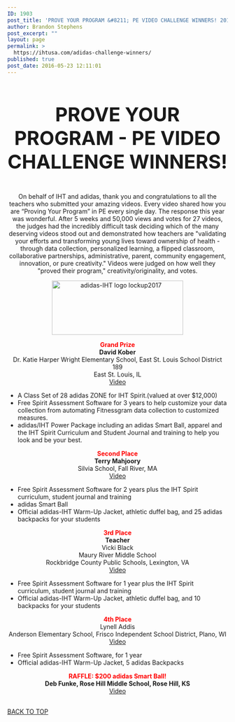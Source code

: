 ```yaml
---
ID: 1903
post_title: 'PROVE YOUR PROGRAM &#8211; PE VIDEO CHALLENGE WINNERS! 2016'
author: Brandon Stephens
post_excerpt: ""
layout: page
permalink: >
  https://ihtusa.com/adidas-challenge-winners/
published: true
post_date: 2016-05-23 12:11:01
---
```

<div id="pl-1903"  class="panel-layout" ><div id="pg-1903-0"  class="panel-grid panel-no-style"  data-style="{&quot;background_display&quot;:&quot;tile&quot;}" ><div id="pgc-1903-0-0"  class="panel-grid-cell"  data-weight="1" ><div id="panel-1903-0-0-0" class="so-panel widget widget_black-studio-tinymce widget_black_studio_tinymce panel-first-child" data-index="0" data-style="{&quot;background_display&quot;:&quot;tile&quot;,&quot;featured_widgets&quot;:&quot;&quot;,&quot;bigger_title&quot;:&quot;&quot;}" ><div class="textwidget"><h3 style="font-size: 44px; text-align: center;">PROVE YOUR PROGRAM - PE VIDEO CHALLENGE WINNERS!</h3></div></div><div id="panel-1903-0-0-1" class="so-panel widget widget_black-studio-tinymce widget_black_studio_tinymce panel-last-child" data-index="1" data-style="{&quot;background_image_attachment&quot;:false,&quot;background_display&quot;:&quot;tile&quot;,&quot;featured_widgets&quot;:&quot;&quot;,&quot;bigger_title&quot;:&quot;&quot;}" ><div class="textwidget"><p style="text-align: center;">On behalf of IHT and adidas, thank you and congratulations to all the teachers who submitted your amazing videos. Every video shared how you are “Proving Your Program” in PE every single day. The response this year was wonderful. After 5 weeks and 50,000 views and votes for 27 videos, the judges had the incredibly difficult task deciding which of the many deserving videos stood out and demonstrated how teachers are "validating your efforts and transforming young lives toward ownership of health - through data collection, personalized learning, a flipped classroom, collaborative partnerships, administrative, parent, community engagement, innovation, or pure creativity." Videos were judged on how well they "proved their program," creativity/originality, and votes.</p><p style="text-align: center;"><a href="https://ihtusa.com/wp-content/uploads/2015/07/BOS-IHT_lockup_h_4Cp.png"><img class="aligncenter wp-image-5503 size-medium" src="https://ihtusa.com/wp-content/uploads/2015/07/BOS-IHT_lockup_h_4Cp-300x124.png" alt="adidas-IHT logo lockup2017" width="300" height="124" /></a></p><div align="center"><div><strong><span style="color: red;">Grand Prize</span></strong></div><div><strong>David Kober</strong></div></div><div align="center">Dr. Katie Harper Wright Elementary School, East St. Louis School District 189</div><div align="center">East St. Louis, IL</div><div align="center"><a href="https://ihtusa.wishpond.com/prove-your-program-video-contest/entries/154973724" shape="rect">Video</a></div><div align="left"><ul><li>A Class Set of 28 adidas ZONE for IHT Spirit.(valued at over $12,000)</li><li>Free Spirit Assessment Software for 3 years to help customize your data collection from automating Fitnessgram data collection to customized measures.</li><li>adidas/IHT Power Package including an adidas Smart Ball, apparel and the IHT Spirit Curriculum and Student Journal and training to help you look and be your best.</li></ul><div style="text-align: center;"><strong><span style="color: red;">Second Place</span></strong><br /> <strong>Terry Mahjoory</strong></div><div style="text-align: center;">Silvia School, Fall River, MA</div><div style="text-align: center;"><a href="https://ihtusa.wishpond.com/prove-your-program-video-contest/entries/151323282" target="_blank" rel="noopener">Video</a></div><div><ul><li style="text-align: left;">Free Spirit Assessment Software for 2 years plus the IHT Spirit curriculum, student journal and training</li><li style="text-align: left;">adidas Smart Ball</li><li style="text-align: left;">Official adidas-IHT Warm-Up Jacket, athletic duffel bag, and 25 adidas backpacks for your students</li></ul><div align="center"><strong><span style="color: red;">3rd Place</span></strong></div><div align="center"><strong>Teacher</strong></div><div align="center">Vicki Black</div><div align="center"><div>Maury River Middle School</div><div>Rockbridge County Public Schools, Lexington, VA<br /> <a href="https://ihtusa.wishpond.com/prove-your-program-video-contest/entries/154373886" target="_blank" rel="noopener" shape="rect">Video</a></div><ul><li style="text-align: left;">Free Spirit Assessment Software for 1 year plus the IHT Spirit curriculum, student journal and training</li><li style="text-align: left;">Official adidas-IHT Warm-Up Jacket, athletic duffel bag, and 10 backpacks for your students</li></ul></div><div align="center"><strong><span style="color: red;">4th Place</span></strong></div><div align="center">Lynell Addis</div><div align="center">Anderson Elementary School, Frisco Independent School District, Plano, WI<br /> <a href="https://ihtusa.wishpond.com/prove-your-program-video-contest/entries/151258992" target="_blank" rel="noopener" shape="rect">Video</a></div><ul><li>Free Spirit Assessment Software, for 1 year</li><li>Official adidas-IHT Warm-Up Jacket, 5 adidas Backpacks</li></ul><div align="center"><strong><span style="color: red;">RAFFLE: $200 adidas Smart Ball!</span></strong><br /> <strong>Deb Funke, Rose Hill Middle School, Rose Hill, KS</strong></div><div align="center"><a href="https://ihtusa.wishpond.com/prove-your-program-video-contest/entries/154357983" target="_blank" rel="noopener" shape="rect">Video</a></div></div></div></div></div></div></div><div id="pg-1903-1"  class="panel-grid panel-has-style"  data-style="{&quot;background_image_attachment&quot;:&quot;593&quot;,&quot;background_display&quot;:&quot;tile&quot;,&quot;row_stretch&quot;:&quot;full&quot;}" ><div class="siteorigin-panels-stretch panel-row-style panel-row-style-for-1903-1" data-stretch-type="full" ><div id="pgc-1903-1-0"  class="panel-grid-cell"  data-weight="1" ><div id="panel-1903-1-0-0" class="so-panel widget widget_pw_call_to_action widget-call-to-action panel-first-child panel-last-child" data-index="2" data-style="{&quot;background_display&quot;:&quot;tile&quot;,&quot;featured_widgets&quot;:&quot;&quot;,&quot;bigger_title&quot;:&quot;&quot;}" >				<div class="call-to-action">
					<div class="call-to-action__text">
											</div>
					<div class="call-to-action__button">
						<a href="#TOP">BACK TO TOP</a>					</div>
				</div>
			</div></div></div></div></div>

<style type="text/css" class="panels-style" data-panels-style-for-post="1903">@import url(https://ihtusa.com/wp-content/plugins/siteorigin-panels/inc/../css/front-flex.css); #pgc-1903-0-0 , #pgc-1903-1-0 { width:100%;width:calc(100% - ( 0 * 30px ) ) } #pg-1903-0 , #pl-1903 .so-panel { margin-bottom:30px } #pl-1903 .so-panel:last-child { margin-bottom:0px } #pg-1903-1> .panel-row-style { background-image:url(https://ihtusa.com/wp-content/uploads/2015/04/Dark-Blue-Diamond-Banner.jpg);background-repeat:repeat } @media (max-width:780px){ #pg-1903-0.panel-no-style, #pg-1903-0.panel-has-style > .panel-row-style , #pg-1903-1.panel-no-style, #pg-1903-1.panel-has-style > .panel-row-style { -webkit-flex-direction:column;-ms-flex-direction:column;flex-direction:column } #pg-1903-0 .panel-grid-cell , #pg-1903-1 .panel-grid-cell { margin-right:0 } #pg-1903-0 .panel-grid-cell , #pg-1903-1 .panel-grid-cell { width:100% } #pl-1903 .panel-grid-cell { padding:0 } #pl-1903 .panel-grid .panel-grid-cell-empty { display:none } #pl-1903 .panel-grid .panel-grid-cell-mobile-last { margin-bottom:0px }  } </style>
